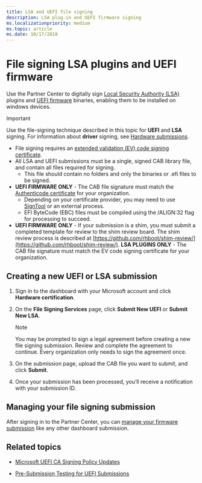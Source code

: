 ```yaml
---
title: LSA and UEFI file signing
description: LSA plug-in and UEFI firmware signing
ms.localizationpriority: medium
ms.topic: article
ms.date: 10/17/2018
---
```


# File signing LSA plugins and UEFI firmware

Use the Partner Center to digitally sign [Local Security Authority (LSA)](/windows-server/security/credentials-protection-and-management/configuring-additional-lsa-protection) plugins and [UEFI firmware](/windows-hardware/design/device-experiences/oem-uefi) binaries, enabling them to be installed on windows devices.

> [!IMPORTANT]
> Use the file-signing technique described in this topic for **UEFI** and **LSA** signing.
> For information about **driver** signing, see [Hardware submissions](./hardware-certification-submissions.md).
>
> * File signing requires an [extended validation (EV) code signing certificate](get-a-code-signing-certificate.md).
> * All LSA and UEFI submissions must be a single, signed CAB library file, and contain all files required for signing.
>   * This file should contain no folders and only the binaries or .efi files to be signed.
> * **UEFI FIRMWARE ONLY** - The CAB file signature must match the [Authenticode certificate](../install/authenticode.md) for your organization.
>   * Depending on your certificate provider, you may need to use [SignTool](/windows/desktop/SecCrypto/signtool) or an external process.
>   * EFI ByteCode (EBC) files must be compiled using the /ALIGN:32 flag for processing to succeed.
> * **UEFI FIRMWARE ONLY** - If your submission is a shim, you must submit a completed template for review to the shim review board. The shim review process is described at [https://github.com/rhboot/shim-review/](https://github.com/rhboot/shim-review/).
> **LSA PLUGINS ONLY** - The CAB file signature must match the EV code signing certificate for your organization.

## Creating a new UEFI or LSA submission

1. Sign in to the dashboard with your Microsoft account and click **Hardware certification**.

2. On the **File Signing Services** page, click **Submit New UEFI** or **Submit New LSA**.
    > [!NOTE]
    > You may be prompted to sign a legal agreement before creating a new file signing submission. Review and complete the agreement to continue. Every organization only needs to sign the agreement once.

3. On the submission page, upload the CAB file you want to submit, and click **Submit**.

4. Once your submission has been processed, you’ll receive a notification with your submission ID.

## Managing your file signing submission

After signing in to the Partner Center, you can [manage your firmware submission](manage-your-hardware-submissions.md) like any other dashboard submission.

## Related topics

* [Microsoft UEFI CA Signing Policy Updates](https://techcommunity.microsoft.com/t5/windows-hardware-certification/microsoft-uefi-ca-signing-policy-updates/ba-p/364828)

* [Pre-Submission Testing for UEFI Submissions](https://techcommunity.microsoft.com/t5/windows-hardware-certification/pre-submission-testing-for-uefi-submissions/ba-p/364829)
